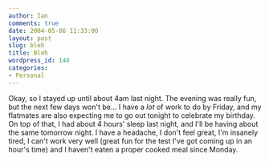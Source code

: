 ```yaml
---
author: Ian
comments: true
date: 2004-05-06 11:33:00
layout: post
slug: bleh
title: Bleh
wordpress_id: 148
categories:
- Personal
---
```


Okay, so I stayed up until about 4am last night.  The evening was really fun, but the next few days won't be...  I have a *lot* of work to do by Friday, and my flatmates are also expecting me to go out tonight to celebrate my birthday.  On top of that, I had about 4 hours' sleep last night, and I'll be having about the same tomorrow night.  I have a headache, I don't feel great, I'm insanely tired, I can't work very well (great fun for the test I've got coming up in an hour's time) and I haven't eaten a proper cooked meal since Monday.
